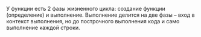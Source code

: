 У функции есть 2 фазы жизненного цикла: cоздание функции (определение) и выполнение.
Выполнение делится на две фазы – вход в контекст выполнения, но до построчного выполнения кода
и само выполнение каждой строки.